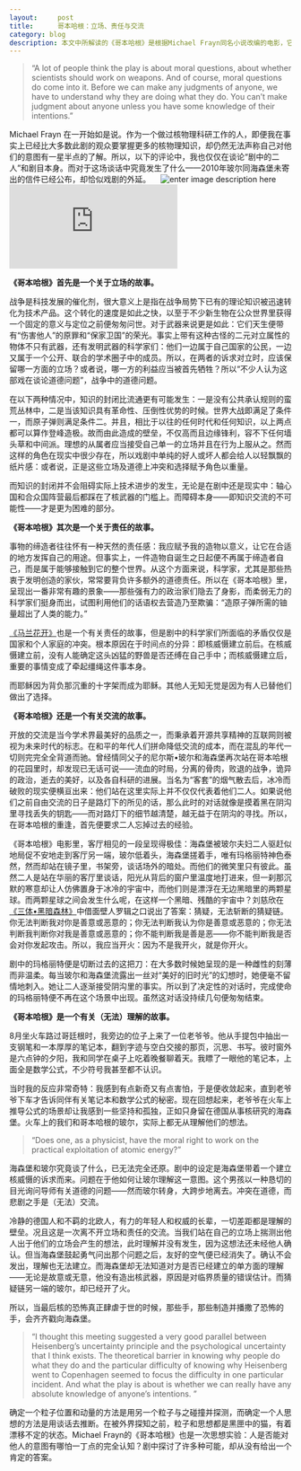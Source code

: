 ```yaml
---
layout:     post
title:      哥本哈根：立场、责任与交流 
category: blog
description: 本文中所解读的《哥本哈根》是根据Michael Frayn同名小说改编的电影，它基于1941年9月德国物理学家维尔纳·海森堡与导师尼尔斯·玻尔谜一样的会面而展开。
---
```


>  “A lot of people think the play is about moral questions, about whether scientists should work on weapons. And of course, moral questions do come into it. Before we can make any judgments of anyone, we have to understand why they are doing what they do. You can’t make judgment about anyone unless you have some knowledge of their intentions.” 

Michael Frayn 在一开始如是说。作为一个做过核物理科研工作的人，即便我在事实上已经比大多数此剧的观众要掌握更多的核物理知识，却仍然无法声称自己对他们的意图有一星半点的了解。所以，以下的评论中，我也仅仅在谈论“剧中的二人”和剧目本身。而对于这场谈话中究竟发生了什么——2010年玻尔同海森堡未寄出的信件已经公布，却恰似戏剧的外延。 
　![enter image description here](http://img3.douban.com/view/photo/photo/public/p1815972480.jpg)　 
  ![video](http://v.youku.com/v_show/id_XMTYxNzc2MzcxMg==.html)

**《哥本哈根》首先是一个关于立场的故事。**


战争是科技发展的催化剂，很大意义上是指在战争局势下已有的理论知识被迅速转化为技术产品。这个转化的速度是如此之快，以至于不少新生物在公众世界里获得一个固定的意义与定位之前便匆匆问世。对于武器来说更是如此：它们天生便带有“伤害他人”的原罪和“保家卫国”的荣光。事实上带有这种古怪的二元对立属性的物体不只有武器，还有发明武器的科学家们：他们一边属于自己国家的公民，一边又属于一个公开、联合的学术圈子中的成员。所以，在两者的诉求对立时，应该保留哪一方面的立场？或者说，哪一方的利益应当被首先牺牲？所以“不少人认为这部戏在谈论道德问题”，战争中的道德问题。 

在以下两种情况中，知识的封闭比流通更有可能发生：一是没有公共承认规则的蛮荒丛林中，二是当该知识具有革命性、压倒性优势的时候。世界大战即满足了条件一，而原子弹则满足条件二。并且，相比于以往的任何时代和任何知识，以上两点都可以算作登峰造极。故而由此造成的壁垒，不仅高而且边缘锋利，容不下任何墙头草和中间派。理想的从属者应当接受自己单一的立场并且在行为上服从之。然而这样的角色在现实中很少存在，所以戏剧中单纯的好人或坏人都会给人以轻飘飘的纸片感：或者说，正是这些立场及道德上冲突和选择赋予角色以重量。 

而知识的封闭并不会阻碍实际上技术进步的发生，无论是在剧中还是现实中：轴心国和合众国阵营最后都踩在了核武器的门槛上。而障碍本身——即知识交流的不可能性——才是更为困难的部分。 

**《哥本哈根》其次是一个关于责任的故事。**


事物的缔造者往往怀有一种天然的责任感：我应赋予我的造物以意义，让它在合适的地方发挥自己的用途。但事实上，一件造物自诞生之日起便不再属于缔造者自己，而是属于能够接触到它的整个世界。从这个方面来说，科学家，尤其是那些热衷于发明创造的家伙，常常要背负许多额外的道德责任。所以在《哥本哈根》里，呈现出一番非常有趣的景象——那些强有力的政治家们隐去了身影，而柔弱无力的科学家们挺身而出，试图利用他们的话语权去营造乃至欺骗：“造原子弹所需的铀量超出了人类的能力。” 

[《马兰花开》](http://www.douban.com/location/drama/24325853/)也是一个有关责任的故事，但是剧中的科学家们所面临的矛盾仅仅是国家和个人家庭的冲突。根本原因在于时间点的分异：即核威慑建立前后。在核威慑建立前，没有人能确定这头凶猛的野兽是否还缚在自己手中；而核威慑建立后，重要的事情变成了牵起缰绳这件事本身。 

而耶稣因为背负那沉重的十字架而成为耶稣。其他人无知无觉是因为有人已替他们做出了选择。


**《哥本哈根》还是一个有关交流的故事。** 

开放的交流是当今学术界最美好的品质之一，而秉承着开源共享精神的互联网则被视为未来时代的标志。在和平的年代人们拼命降低交流的成本，而在混乱的年代一切则完完全全背道而驰。曾经情同父子的尼尔斯•玻尔和海森堡再次站在哥本哈根的花园里时，却发现已无话可说——流血的时局，分离的骨肉，败退的战争，诡异的政治，逝去的美好，以及各自科研的进展。当名为“客套”的烟气散去后，冰冷而破败的现实便横亘出来：他们站在这里实际上并不仅仅代表着他们二人。如果说他们之前自由交流的日子是路灯下的所见的话，那么此时的对话就像是摸着黑在阴沟里寻找丢失的钥匙——而对路灯下的细节越清楚，越无益于在阴沟的寻找。所以，在哥本哈根的重逢，首先便要求二人忘掉过去的经验。 

《哥本哈根》电影里，客厅相见的一段呈现得极佳：海森堡被玻尔夫妇二人驱赶似地局促不安地走到客厅另一端，玻尔低着头，海森堡搓着手，唯有玛格丽特神色泰然，然而却站在镜子里，书架旁，谈话场外的暗处。而他们的微笑里只有彼此。虽然二人是站在华丽的客厅里谈话，阳光从背后的窗户里温度地打进来，但一刹那沉默的寒意却让人仿佛置身于冰冷的宇宙中，而他们则是漂浮在无边黑暗里的两颗星球。而两颗星球之间会发生什么呢，在这样一个黑暗、残酷的宇宙中？刘慈欣在[《三体•黑暗森林》](http://book.douban.com/subject/26427703/)中借面壁人罗辑之口说出了答案：猜疑，无法斩断的猜疑链。你无法判断我对你是善意或恶意的；你无法判断我认为你是善意或恶意的；你无法判断我判断你对我是善意或恶意的；你不能判断我是善是恶——你不能判断我是否会对你发起攻击。所以，我应当开火：因为不是我开火，就是你开火。 

剧中的玛格丽特便是切断过去的这把刀：在大多数时候她呈现的是一种雌性的刻薄而非温柔。每当玻尔和海森堡流露出一丝对“美好的旧时光”的幻想时，她便毫不留情地刺入。她让二人逐渐接受阴沟里的事实。所以到了决定性的对话时，完成使命的玛格丽特便不再在这个场景中出现。虽然这对话没持续几句便匆匆结束。

**《哥本哈根》是一个有关（无法）理解的故事。** 

8月坐火车路过哥廷根时，我旁边的位子上来了一位老爷爷。他从手提包中抽出一支钢笔和一本厚厚的笔记本，翻到字迹与空白交接的那页，沉思、书写。彼时窗外是六点钟的夕阳，我和同学在桌子上吃着晚餐聊着天。我瞟了一眼他的笔记本，上面全是数学公式，不少符号我甚至都不认识。 

当时我的反应非常奇特：我感到有点新奇又有点害怕，于是便收敛起来，直到老爷爷下车才告诉同伴有关笔记本和数学公式的秘密。现在回想起来，老爷爷在火车上推导公式的场景却让我感到一些坚持和孤独，正如只身留在德国从事核研究的海森堡。火车上的我们和哥本哈根的玻尔，实际上都无从理解他们的想法。 

> “Does one, as a physicist, have the moral right to work on the practical exploitation of atomic energy?” 

海森堡和玻尔究竟谈了什么，已无法完全还原。剧中的设定是海森堡带着一个建立核威慑的诉求而来。问题在于他如何让玻尔理解这一意图。这个男孩以一种恳切的目光询问导师有关道德的问题——然而玻尔转身，大跨步地离去。冲突在道德，而悲剧之手是（无法）交流。 

冷静的德国人和不羁的北欧人，有力的年轻人和权威的长辈，一切差距都是理解的壁垒。况且这是一次离不开立场和责任的交流。当我们站在自己的立场上揣测出他人出于他们的立场会产生的想法，此时理解并没有发生，因为这想法还未经他人确认。但当海森堡鼓起勇气问出那个问题之后，友好的空气便已经消失了。确认不会发出，理解也无法建立。而海森堡却无法知道对方是否已经建立的单方面的理解——无论是故意或无意，他没有造出核武器，原因是对临界质量的错误估计。而猜疑链另一端的玻尔，却已经开了火。 

所以，当最后核的恐怖真正肆虐于世的时候，那些手，那些制造并播撒了恐怖的手，会齐齐戳向海森堡。 

> “I thought this meeting suggested a very good parallel between Heisenberg’s uncertainty principle and the psychological uncertainty that I think exists. The theoretical barrier in knowing why people do what they do and the particular difficulty of knowing why Heisenberg went to Copenhagen seemed to focus the difficulty in one particular incident. And what the play is about is whether we can really have any absolute knowledge of anyone’s intentions. ” 

确定一个粒子位置和动量的方法是用另一个粒子与之碰撞并探测，而确定一个人思想的方法是用谈话去推断。在被外界探知之前，粒子和思想都是黑匣中的猫，有着漂移不定的状态。Michael Frayn的《哥本哈根》也是一次思想实验：人是否能对他人的意图有哪怕一丁点的完全认知？剧中探讨了许多种可能，却从没有给出一个肯定的答案。

